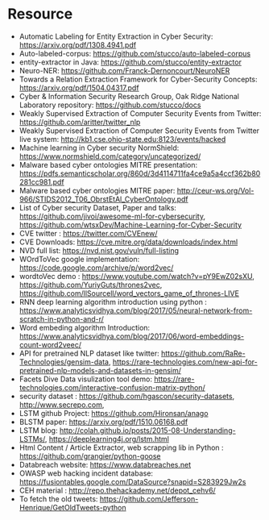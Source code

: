 
# Resource
* Automatic Labeling for Entity Extraction in Cyber Security: https://arxiv.org/pdf/1308.4941.pdf
* Auto-labeled-corpus: https://github.com/stucco/auto-labeled-corpus
* entity-extractor in Java: https://github.com/stucco/entity-extractor
* Neuro-NER: https://github.com/Franck-Dernoncourt/NeuroNER
* Towards a Relation Extraction Framework for Cyber-Security Concepts: https://arxiv.org/pdf/1504.04317.pdf
* Cyber & Information Security Research Group, Oak Ridge National Laboratory repository: https://github.com/stucco/docs
* Weakly Supervised Extraction of Computer Security Events from Twitter: https://github.com/aritter/twitter_nlp
* Weakly Supervised Extraction of Computer Security Events from Twitter live system: http://kb1.cse.ohio-state.edu:8123/events/hacked
* Machine learning in Cyber security NormShield: https://www.normshield.com/category/uncategorized/
* Malware based cyber ontologies MITRE presentation: https://pdfs.semanticscholar.org/860d/3d4114711fa4ce9a5a4ccf362b80281cc981.pdf
* Malware based cyber ontologies MITRE paper: http://ceur-ws.org/Vol-966/STIDS2012_T06_ObrstEtAl_CyberOntology.pdf
* List of Cyber security Dataset, Paper and talks: https://github.com/jivoi/awesome-ml-for-cybersecurity, https://github.com/wtsxDev/Machine-Learning-for-Cyber-Security
* CVE twitter : https://twitter.com/CVEnew/
* CVE Downloads: https://cve.mitre.org/data/downloads/index.html
* NVD full list: https://nvd.nist.gov/vuln/full-listing
* WOrdToVec google implementation: https://code.google.com/archive/p/word2vec/
* wordtoVec demo : https://www.youtube.com/watch?v=pY9EwZ02sXU, https://github.com/YuriyGuts/thrones2vec, https://github.com/llSourcell/word_vectors_game_of_thrones-LIVE
* RNN deep learning algorithm introduction using python : https://www.analyticsvidhya.com/blog/2017/05/neural-network-from-scratch-in-python-and-r/
* Word embeding algorithm Introduction: https://www.analyticsvidhya.com/blog/2017/06/word-embeddings-count-word2veec/
* API for pretrained NLP dataset like twitter: https://github.com/RaRe-Technologies/gensim-data, https://rare-technologies.com/new-api-for-pretrained-nlp-models-and-datasets-in-gensim/
* Facets Dive Data visulization tool demo: https://rare-technologies.com/interactive-confusion-matrix-python/
* security dataset : https://github.com/hgascon/security-datasets, http://www.secrepo.com, 
* LSTM github Project: https://github.com/Hironsan/anago
* BLSTM paper: https://arxiv.org/pdf/1510.06168.pdf
* LSTM blog: http://colah.github.io/posts/2015-08-Understanding-LSTMs/, https://deeplearning4j.org/lstm.html
* Html Content / Article Extractor, web scrapping lib in Python : https://github.com/grangier/python-goose
* Databreach website: https://www.databreaches.net
* OWASP web hacking incident database: https://fusiontables.google.com/DataSource?snapid=S283929Jw2s
* CEH material : http://repo.thehackademy.net/depot_cehv6/
* To fetch the old tweets: https://github.com/Jefferson-Henrique/GetOldTweets-python

